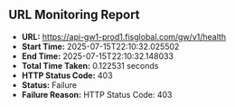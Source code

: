 ## URL Monitoring Report

- **URL:** https://api-gw1-prod1.fisglobal.com/gw/v1/health
- **Start Time:** 2025-07-15T22:10:32.025502
- **End Time:** 2025-07-15T22:10:32.148033
- **Total Time Taken:** 0.122531 seconds
- **HTTP Status Code:** 403
- **Status:** Failure
- **Failure Reason:** HTTP Status Code: 403

